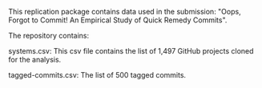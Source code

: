 This replication package contains data used in the submission: "Oops, Forgot to Commit! An Empirical Study of Quick Remedy Commits".


The repository contains:

systems.csv: This csv file contains the list of 1,497 GitHub projects cloned for the analysis. 

tagged-commits.csv: The list of 500 tagged commits.
